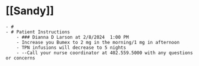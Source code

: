 # [[Sandy]]
	- #
	- # Patient Instructions
		- ### Dianna D Larson at 2/8/2024  1:00 PM
		- Increase you Bumex to 2 mg in the morning/1 mg in afternoon
		- TPN infusions will decrease to 5 nights
		- --Call your nurse coordinator at 402.559.5000 with any questions or concerns